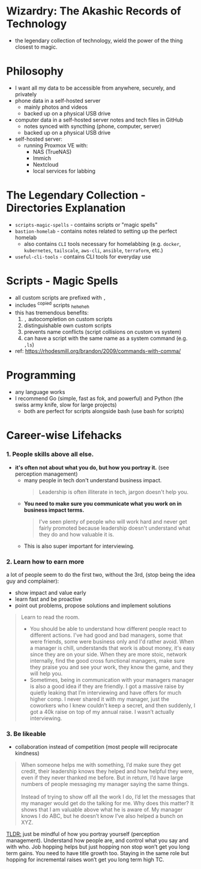<!--
title: Wizardry - The Legendary Collection of Technology
date: 2024-01-23-2357 (January 23, 2024 11:57 PM)
tags:
- Technology
- The Start
- Legendary Wizardry
- Wizardry
description: The legendary collection of technology, wield the power of the thing closest to magic.
-->

# Wizardry: The Akashic Records of Technology
- the legendary collection of technology, wield the power of the thing closest to magic.

# Philosophy
- I want all my data to be accessible from anywhere, securely, and privately
- phone data in a self-hosted server
  - mainly photos and videos
  - backed up on a physical USB drive
- computer data in a self-hosted server notes and tech files in GitHub
  - notes synced with syncthing (phone, computer, server)
  - backed up on a physical USB drive
- self-hosted server:
  - running Proxmox VE with:
    - NAS (TrueNAS)
    - Immich
    - Nextcloud
    - local services for labbing

# The Legendary Collection - Directories Explanation
- `scripts-magic-spells` - contains scripts or "magic spells"
- `bastion-homelab` - contains notes related to setting up the perfect homelab 
  - also contains `CLI` tools necessary for homelabbing (e.g. `docker`, `kubernetes`, `tailscale`, `aws-cli`, `ansible`, `terraform`, etc.)
- `useful-cli-tools` - contains CLI tools for everyday use

# Scripts - Magic Spells
- all custom scripts are prefixed with `,`
 - includes <sup>copied</sup> scripts <sub>heheheh</sub>
- this has tremendous benefits:
  1. `,` autocompletion on custom scripts
  2. distinguishable own custom scripts
  3. prevents name conflicts (script collisions on custom vs system)
  4. can have a script with the same name as a system command (e.g. `,ls`)
- ref: https://rhodesmill.org/brandon/2009/commands-with-comma/

# Programming
- any language works
- I recommend Go (simple, fast as fok, and powerful) and Python (the swiss army knife, slow for large projects)
  - both are perfect for scripts alongside bash (use bash for scripts)

# Career-wise Lifehacks
### 1. People skills above all else.
- **it's often not about what you do, but how you portray it.** (see perception management)
  - many people in tech don't understand business impact.
    > Leadership is often illiterate in tech, jargon doesn't help you. 
  - **You need to make sure you communicate what you work on in business impact terms.** 
    > I've seen plenty of people who will work hard and never get fairly promoted because leadership doesn't understand what they do and how valuable it is.
  - This is also super important for interviewing.
### 2. Learn how to earn more 
a lot of people seem to do the first two, without the 3rd, (stop being the idea guy and complainer): 
  - show impact and value early
  - learn fast and be proactive
  - point out problems, propose solutions and implement solutions
  > Learn to read the room. 
  > - You should be able to understand how different people react to different actions. I've had good and bad managers, some that were friends, some were business only and I'd rather avoid. When a manager is chill, understands that work is about money, it's easy since they are on your side. When they are more stoic, network internally, find the good cross functional managers, make sure they praise you and see your work, they know the game, and they will help you. 
  > - Sometimes, being in communication with your managers manager is also a good idea if they are friendly. I got a massive raise by quietly leaking that I’m interviewing and have offers for much higher comp. I never shared it with my manager, just the coworkers who I knew couldn’t keep a secret, and then suddenly, I got a 40k raise on top of my annual raise. I wasn’t actually interviewing.
### 3. Be likeable
  - collaboration instead of competition (most people will reciprocate kindness)
  > When someone helps me with something, I’d make sure they get credit, their leadership knows they helped and how helpful they were, even if they never thanked me before. But in return, I’d have large numbers of people messaging my manager saying the same things. 
  > <br><br> Instead of trying to show off all the work I do, I’d let the messages that my manager would get do the talking for me. Why does this matter? It shows that I am valuable above what he is aware of. My manager knows I do ABC, but he doesn’t know I’ve also helped a bunch on XYZ.

[TLDR:](https://www.reddit.com/r/ITCareerQuestions/comments/1az1nvt/good_or_bad_career_advice_that_worked_from_a_30/?utm_source=share&utm_medium=web3x&utm_name=web3xcss&utm_term=1&utm_content=share_button) just be mindful of how you portray yourself (perception management). Understand how people are, and control what you say and with who. Job hopping helps but just hopping non stop won’t get you long term gains. You need to have title growth too. Staying in the same role but hopping for incremental raises won’t get you long term high TC. 


<!-- Happy Birthday To Me!!!!!!!, 20th, January 23, 2024 11:59 PM -->

<!-- ejsadiarin -->
